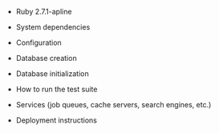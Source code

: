 
* Ruby 2.7.1-apline

* System dependencies

* Configuration

* Database creation

* Database initialization

* How to run the test suite

* Services (job queues, cache servers, search engines, etc.)

* Deployment instructions

